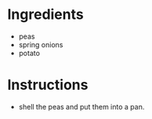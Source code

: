 # Ingredients
- peas
- spring onions
- potato
# Instructions
- shell the peas and put them into a pan.
